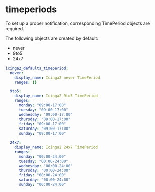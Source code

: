 # timeperiods

To set up a proper notification, corresponding TimePeriod objects are required.

The following objects are created by default:
- never
- 9to5
- 24x7

```yaml
icinga2_defaults_timeperiod:
  never:
    display_name: Icinga2 never TimePeriod
    ranges: {}

  9to5:
    display_name: Icinga2 9to5 TimePeriod
    ranges:
      monday: "09:00-17:00"
      tuesday: "09:00-17:00"
      wednesday: "09:00-17:00"
      thursday: "09:00-17:00"
      friday: "09:00-17:00"
      saturday: "09:00-17:00"
      sunday: "09:00-17:00"

  24x7:
    display_name: Icinga2 24x7 TimePeriod
    ranges:
      monday: "00:00-24:00"
      tuesday: "00:00-24:00"
      wednesday: "00:00-24:00"
      thursday: "00:00-24:00"
      friday: "00:00-24:00"
      saturday: "00:00-24:00"
      sunday: "00:00-24:00"
```
